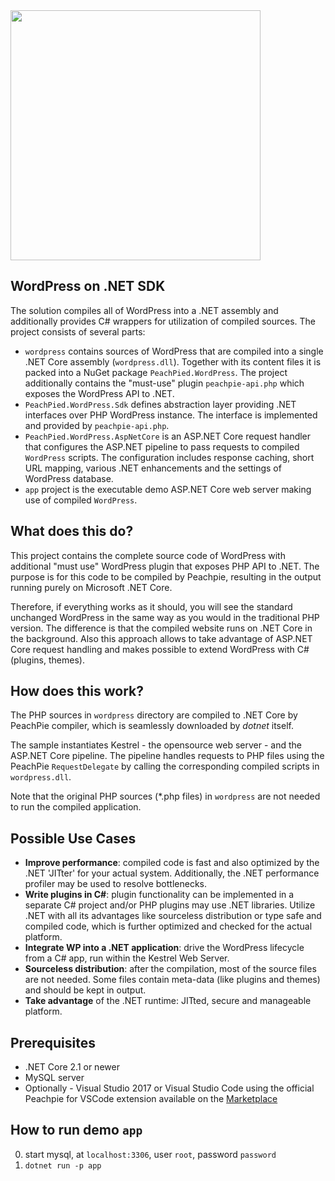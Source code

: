 <img src="https://upload.wikimedia.org/wikipedia/commons/thumb/2/20/WordPress_logo.svg/2000px-WordPress_logo.svg.png" width="400"/>

## WordPress on .NET SDK

The solution compiles all of WordPress into a .NET assembly and additionally provides C# wrappers for utilization of compiled sources. The project consists of several parts:

- `wordpress` contains sources of WordPress that are compiled into a single .NET Core assembly (`wordpress.dll`). Together with its content files it is packed into a NuGet package `PeachPied.WordPress`. The project additionally contains the "must-use" plugin `peachpie-api.php` which exposes the WordPress API to .NET.
- `PeachPied.WordPress.Sdk` defines abstraction layer providing .NET interfaces over PHP WordPress instance. The interface is implemented and provided by `peachpie-api.php`.
- `PeachPied.WordPress.AspNetCore` is an ASP.NET Core request handler that configures the ASP.NET pipeline to pass requests to compiled `WordPress` scripts. The configuration includes response caching, short URL mapping, various .NET enhancements and the settings of WordPress database.
- `app` project is the executable demo ASP.NET Core web server making use of compiled `WordPress`.

## What does this do?

This project contains the complete source code of WordPress with additional "must use" WordPress plugin that exposes PHP API to .NET. The purpose is for this code to be compiled by Peachpie, resulting in the output running purely on Microsoft .NET Core. 

Therefore, if everything works as it should, you will see the standard unchanged WordPress in the same way as you would in the traditional PHP version. The difference is that the compiled website runs on .NET Core in the background. Also this approach allows to take advantage of ASP.NET Core request handling and makes possible to extend WordPress with C# (plugins, themes).

## How does this work?

The PHP sources in `wordpress` directory are compiled to .NET Core by PeachPie compiler, which is seamlessly downloaded by *dotnet* itself.

The sample instantiates Kestrel - the opensource web server - and the ASP.NET Core pipeline. The pipeline handles requests to PHP files using the PeachPie `RequestDelegate` by calling the corresponding compiled scripts in `wordpress.dll`.

Note that the original PHP sources (\*.php files) in `wordpress` are not needed to run the compiled application.

## Possible Use Cases

- **Improve performance**: compiled code is fast and also optimized by the .NET 'JITter' for your actual system. Additionally, the .NET performance profiler may be used to resolve bottlenecks.
- **Write plugins in C#**: plugin functionality can be implemented in a separate C# project and/or PHP plugins may use .NET libraries. Utilize .NET with all its advantages like sourceless distribution or type safe and compiled code, which is further optimized and checked for the actual platform.
- **Integrate WP into a .NET application**: drive the WordPress lifecycle from a C# app, run within the Kestrel Web Server.
- **Sourceless distribution**: after the compilation, most of the source files are not needed. Some files contain meta-data (like plugins and themes) and should be kept in output.
- **Take advantage** of the .NET runtime: JITted, secure and manageable platform.

## Prerequisites

- .NET Core 2.1 or newer
- MySQL server
- Optionally - Visual Studio 2017 or Visual Studio Code using the official Peachpie for VSCode extension available on the [Marketplace](https://marketplace.visualstudio.com/items?itemName=iolevel.peachpie-vscode)

## How to run demo `app`

0. start mysql, at `localhost:3306`, user `root`, password `password`
1. `dotnet run -p app`
